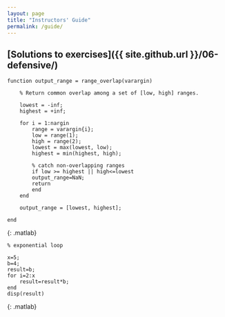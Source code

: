 ```yaml
---
layout: page
title: "Instructors' Guide"
permalink: /guide/
---
```

## [Solutions to exercises]({{ site.github.url }}/06-defensive/)
~~~
function output_range = range_overlap(varargin)

	% Return common overlap among a set of [low, high] ranges.

	lowest = -inf;
	highest = +inf;

	for i = 1:nargin
	    range = varargin{i};
	    low = range(1);
	    high = range(2);
	    lowest = max(lowest, low);
	    highest = min(highest, high);
	   
	    % catch non-overlapping ranges
	    if low >= highest || high<=lowest
		output_range=NaN;
		return
	    end
	end

	output_range = [lowest, highest];

end
~~~
{: .matlab}

~~~
% exponential loop

x=5;
b=4;
result=b;
for i=2:x
    result=result*b;
end
disp(result)
~~~
{: .matlab}
